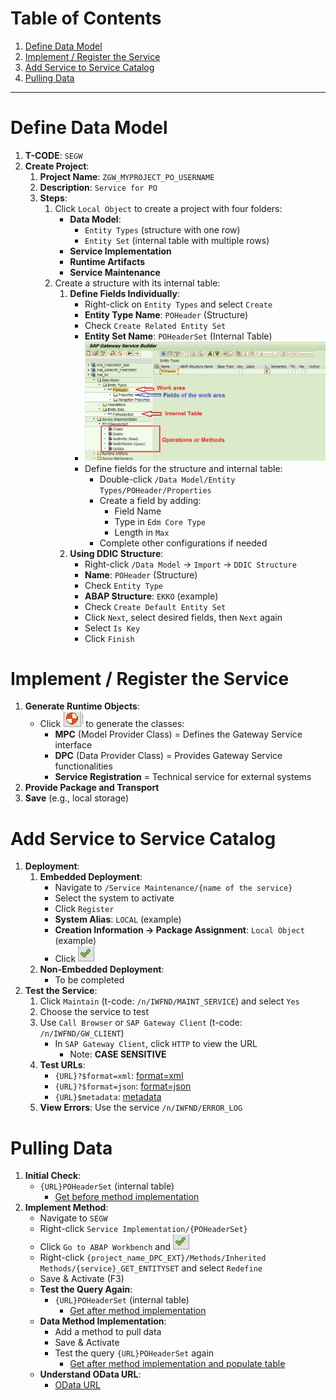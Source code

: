 # Table of Contents

1. [Define Data Model](#define-data-model)
2. [Implement / Register the Service](#implement--register-the-service)
3. [Add Service to Service Catalog](#add-service-to-service-catalog)
4. [Pulling Data](#pulling-data)

---

# Define Data Model

1. **T-CODE**: `SEGW`
2. **Create Project**:
    1. **Project Name**: `ZGW_MYPROJECT_PO_USERNAME`
    2. **Description**: `Service for PO`
    3. **Steps**:
        1. Click `Local Object` to create a project with four folders:
            - **Data Model**:
                - `Entity Types` (structure with one row)
                - `Entity Set` (internal table with multiple rows)
            - **Service Implementation**
            - **Runtime Artifacts**
            - **Service Maintenance**
        2. Create a structure with its internal table:
            1. **Define Fields Individually**:
                - Right-click on `Entity Types` and select `Create`
                - **Entity Type Name**: `POHeader` (Structure)
                - Check `Create Related Entity Set`
                - **Entity Set Name**: `POHeaderSet` (Internal Table)
                - ![SEGW4](images/SEGW4.jpg)
                - Define fields for the structure and internal table:
                    - Double-click `/Data Model/Entity Types/POHeader/Properties`
                    - Create a field by adding:
                        - Field Name
                        - Type in `Edm Core Type`
                        - Length in `Max`
                    - Complete other configurations if needed
            2. **Using DDIC Structure**:
                - Right-click `/Data Model` -> `Import` -> `DDIC Structure`
                - **Name**: `POHeader` (Structure)
                - Check `Entity Type`
                - **ABAP Structure**: `EKKO` (example)
                - Check `Create Default Entity Set`
                - Click `Next`, select desired fields, then `Next` again
                - Select `Is Key`
                - Click `Finish`

# Implement / Register the Service

1. **Generate Runtime Objects**:
    - Click ![Generate Runtime Object](images/Generate_Runtime_Object.png) to generate the classes:
        - **MPC** (Model Provider Class) = Defines the Gateway Service interface
        - **DPC** (Data Provider Class) = Provides Gateway Service functionalities
        - **Service Registration** = Technical service for external systems
2. **Provide Package and Transport**
3. **Save** (e.g., local storage)

# Add Service to Service Catalog

1. **Deployment**:
    1. **Embedded Deployment**:
        - Navigate to `/Service Maintenance/{name of the service}`
        - Select the system to activate
        - Click `Register`
        - **System Alias**: `LOCAL` (example)
        - **Creation Information -> Package Assignment**: `Local Object` (example)
        - Click ![Validate](images/Validate.png)
    2. **Non-Embedded Deployment**:
        - To be completed
2. **Test the Service**:
    1. Click `Maintain` (t-code: `/n/IWFND/MAINT_SERVICE`) and select `Yes`
    2. Choose the service to test
    3. Use `Call Browser` or `SAP Gateway Client` (t-code: `/n/IWFND/GW_CLIENT`)
        - In `SAP Gateway Client`, click `HTTP` to view the URL
            - Note: **CASE SENSITIVE**
    4. **Test URLs**:
        - `{URL}?$format=xml`: [format=xml](format=xml.md)
        - `{URL}?$format=json`: [format=json](format=json.md)
        - `{URL}$metadata`: [metadata](metadata.md)
    5. **View Errors**: Use the service `/n/IWFND/ERROR_LOG`

# Pulling Data

1. **Initial Check**:
    - `{URL}POHeaderSet` (internal table)
        - [Get before method implementation](Get_before_method_implementation.md)
2. **Implement Method**:
    - Navigate to `SEGW`
    - Right-click `Service Implementation/{POHeaderSet}`
    - Click `Go to ABAP Workbench` and ![Validate](images/Validate.png)
    - Right-click `{project_name_DPC_EXT}/Methods/Inherited Methods/{service}_GET_ENTITYSET` and select `Redefine`
    - Save & Activate (F3)
    - **Test the Query Again**:
        - `{URL}POHeaderSet` (internal table)
            - [Get after method implementation](Get_after_method_implementation.md)
    - **Data Method Implementation**:
        - Add a method to pull data
        - Save & Activate
        - Test the query `{URL}POHeaderSet` again
            - [Get after method implementation and populate table](Get_after_method_implementation_and_populate_table.md)
    - **Understand OData URL**:
        - [OData URL](OData_URL.md)
